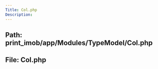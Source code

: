 ```yaml
---
Title: Col.php
Description:
---
```


## Path: print_imob/app/Modules/TypeModel/Col.php
## File: Col.php

